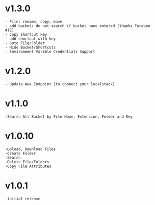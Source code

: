 # v1.3.0
    - File: rename, copy, move
    - add bucket: do not search if bucket name entered (thanks Ferabeo #12)
    - copy shortcut key
    - add shortcut with key
    - Goto File/Folder
    - Hide Bucket/Shortcuts
    - Environment Varible Credentials Support

# v1.2.0
    - Update Aws Endpoint (to connect your localstack)

# v1.1.0
    -Search All Bucket by File Name, Extension, Folder and Key

# v1.0.10
    -Upload, Download Files
    -Create Folder
    -Search
    -Delete File/Folders
    -Copy File Attributes

# v1.0.1
    -initial release
